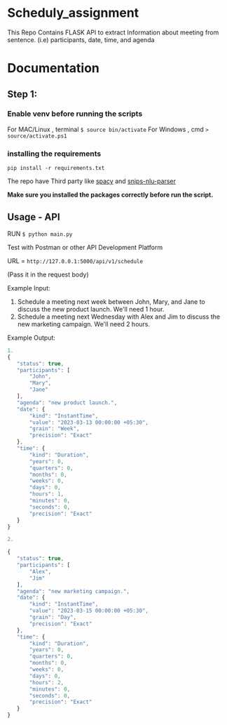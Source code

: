 # Scheduly_assignment

This Repo Contains FLASK API  to extract Information about meeting from sentence.
(i.e) participants, date, time, and agenda




# Documentation

## Step 1:
### Enable venv before running the scripts
For MAC/Linux , terminal
`$ source bin/activate`
For Windows , cmd
`> source/activate.ps1`

### installing the requirements

`pip install -r requirements.txt`

The repo have Third party like [spacy](https://github.com/explosion/spaCy) and [snips-nlu-parser](https://github.com/snipsco/snips-nlu-parsers/tree/master/python)

**Make sure you installed the packages correctly before run the script.**


## Usage - API

RUN `$ python main.py`

Test with Postman or other API Development Platform

URL =  `http://127.0.0.1:5000/api/v1/schedule`

(Pass it in the request body)

Example Input: 
1. Schedule a meeting next week between John, Mary, and Jane to discuss the new product launch. We'll need 1 hour.
2. Schedule a meeting next Wednesday with Alex and Jim to discuss the new marketing campaign. We'll need 2 hours.

Example Output:

 ``` javascript
1.
{
    "status": true,
    "participants": [
        "John",
        "Mary",
        "Jane"
    ],
    "agenda": "new product launch.",
    "date": {
        "kind": "InstantTime",
        "value": "2023-03-13 00:00:00 +05:30",
        "grain": "Week",
        "precision": "Exact"
    },
    "time": {
        "kind": "Duration",
        "years": 0,
        "quarters": 0,
        "months": 0,
        "weeks": 0,
        "days": 0,
        "hours": 1,
        "minutes": 0,
        "seconds": 0,
        "precision": "Exact"
    }
}

2. 

 {
    "status": true,
    "participants": [
        "Alex",
        "Jim"
    ],
    "agenda": "new marketing campaign.",
    "date": {
        "kind": "InstantTime",
        "value": "2023-03-15 00:00:00 +05:30",
        "grain": "Day",
        "precision": "Exact"
    },
    "time": {
        "kind": "Duration",
        "years": 0,
        "quarters": 0,
        "months": 0,
        "weeks": 0,
        "days": 0,
        "hours": 2,
        "minutes": 0,
        "seconds": 0,
        "precision": "Exact"
    }
}
